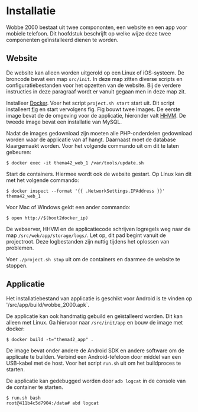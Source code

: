 # Installatie
Wobbe 2000 bestaat uit twee compononten, een website en een app voor mobiele telefoon. Dit
hoofdstuk beschrijft op welke wijze deze twee componenten geïnstalleerd dienen te worden.

## Website

De website kan alleen worden uitgerold op een Linux of iOS-systeem.  De broncode bevat een map
`src/init`. In deze map zitten diverse scripts en configuratiebestanden voor het opzetten van de
website. Bij de verdere instructies in deze paragraaf wordt er vanuit gegaan men in deze map zit. 

Installeer [Docker][docker].
Voer het script `project.sh start` start uit. Dit script installeert [fig][fig] en start vervolgens
fig.  Fig bouwt twee images. De eerste image bevat de de omgeving voor de applicatie, hieronder
valt [HHVM][hhvm]. De tweede image bevat een installatie van MySQL.

Nadat de images gedownload zijn moeten alle PHP-onderdelen gedownload worden waar de applicatie van
af hangt. Daarnaast moet de database klaargemaakt worden. Voor het volgende commando uit om dit te
laten gebeuren:

    $ docker exec -it thema42_web_1 /var/tools/update.sh

Start de containers. Hiermee wordt ook de website gestart. Op Linux kan dit met het volgende
commando:

    $ docker inspect --format '{{ .NetworkSettings.IPAddress }}' thema42_web_1

Voor Mac of Windows geldt een ander commando:
    
    $ open http://$(boot2docker_ip)

De webserver, HHVM en de applicatiecode schrijven logregels weg naar de map
`/src/web/app/storage/logs/`.  Let op, dit pad begint vanuit de projectroot.  Deze logbestanden
zijn nuttig tijdens het oplossen van problemen. 

Voer `./project.sh stop` uit om de containers en daarmee de website te stoppen.

## Applicatie

Het installatiebestand van applicatie is geschikt voor Android is te vinden op
'/src/app/build/wobbe\_2000.apk`. 

De applicatie kan ook handmatig gebuild en geïstalleerd worden. Dit kan alleen met Linux. Ga
hiervoor naar `/src/init/app` en bouw de image met docker:

    $ docker build -t="thema42_app" .
    
De image bevat onder andere de Android SDK en andere software om de applicate te builden. Verbind
een Android-tefeloon door middel van een USB-kabel met de host. Voor het script `run.sh` uit 
om het buildproces te starten.

De applicatie kan gedebugged worden door `adb logcat` in de console van de container te starten.

    $ run.sh bash
    root@411b4c5d7904:/data# abd logcat 

[docker]: https://www.docker.com/
[fig]: http://www.fig.sh/
[hhvm]: http://hhvm.com/
